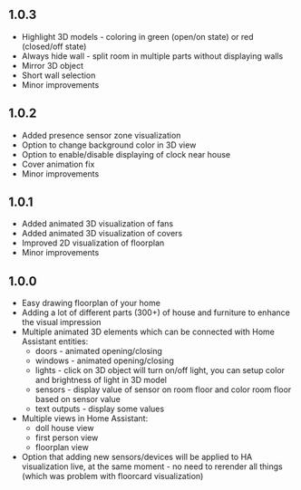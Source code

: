 
## 1.0.3

- Highlight 3D models - coloring in green (open/on state) or red (closed/off state)
- Always hide wall - split room in multiple parts without displaying walls
- Mirror 3D object
- Short wall selection
- Minor improvements


## 1.0.2

- Added presence sensor zone visualization
- Option to change background color in 3D view
- Option to enable/disable displaying of clock near house
- Cover animation fix
- Minor improvements

## 1.0.1

- Added animated 3D visualization of fans
- Added animated 3D visualization of covers
- Improved 2D visualization of floorplan
- Minor improvements

## 1.0.0

- Easy drawing floorplan of your home
- Adding a lot of different parts (300+) of house and furniture to enhance the visual impression
- Multiple animated 3D elements which can be connected with Home Assistant entities:
	- doors - animated opening/closing
	- windows - animated opening/closing
	- lights - click on 3D object will turn on/off light, you can setup color and brightness of light in 3D model
	- sensors - display value of sensor on room floor and color room floor based on sensor value
	- text outputs - display some values
- Multiple views in Home Assistant:
	- doll house view
	- first person view
	- floorplan view
- Option that adding new sensors/devices will be applied to HA visualization live, at the same moment - no need to rerender all things (which was problem with floorcard visualization)